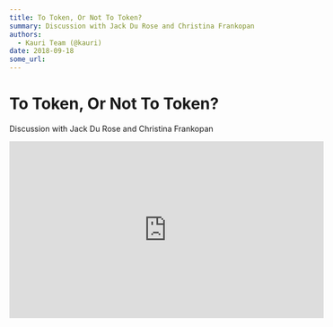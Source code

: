 ```yaml
---
title: To Token, Or Not To Token? 
summary: Discussion with Jack Du Rose and Christina Frankopan
authors:
  - Kauri Team (@kauri)
date: 2018-09-18
some_url: 
---
```


# To Token, Or Not To Token? 


Discussion with Jack Du Rose and Christina Frankopan

<div align="center"><iframe width="560" height="315" src="https://drive.google.com/file/d/15KVGnoLLy6dms4Ct6GFC8JDBhNpgz1-D/preview" frameborder="0" allow="encrypted-media" allowfullscreen></iframe></div>